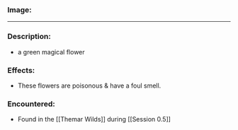 ### Image: 
----
### Description:
- a green magical flower
### Effects:
- These flowers are poisonous & have a foul smell. 
### Encountered:
- Found in the [[Themar Wilds]] during [[Session 0.5]]

